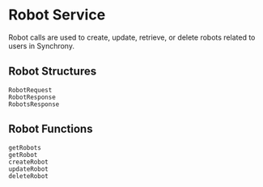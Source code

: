 # Robot Service
Robot calls are used to create, update, retrieve, or delete robots related to users in Synchrony.

## Robot Structures
```@docs
RobotRequest
RobotResponse
RobotsResponse
```

## Robot Functions
```@docs
getRobots
getRobot
createRobot
updateRobot
deleteRobot
```
